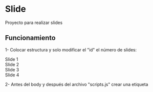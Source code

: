 # Slide
Proyecto para realizar slides

Funcionamiento
-------------------
1- Colocar estructura y solo modificar el "id" el número de slides:

<!-- newSlide -->
  <div id="newSlideId" class="slider">
    <div class="wrapper">
      <div class="slides">
        <div class="slide">
          Slide 1
        </div>
        <div class="slide">
          Slide 2
        </div>
        <div class="slide">
          Slide 3
        </div>
        <div class="slide">
          Slide 4
        </div>
      </div>
    </div>
    <a class="prev control"></a>
    <a class="next control"></a>
    <div class="dots"></div>
  </div>
 <!-- End-newSlide -->
  
 2- Antes del body y después del archivo "scripts.js" crear una etiqueta <script> y colocar las propiedades del slide:
 
 const mis_slides = [
  // Slide-1
  {
    id_sliders: "newSlideId", //<-- id del slide
    num_sliders: 1, //<-- Número de slides que aparecen en pantalla
    animacion: true, //<-- Activa la animación del slide (true o false)
    tiempo_slide: 5000, //<-- Tiempo en que cambia de un slide a otro (para la velocidad de animación)
    velocidad_slide: .6, //<-- Velocidad en que se traslada de un slide a otro (en segundos)
    dots: true, //<-- Activa los dots (true o false)
    flechas: true //<-- Activa las flechas navegadoras (true o false)
  },
]

mis_slides.forEach(e => { new Sliders(e).slideOn() }); //<-- activa el slide
-------------------
